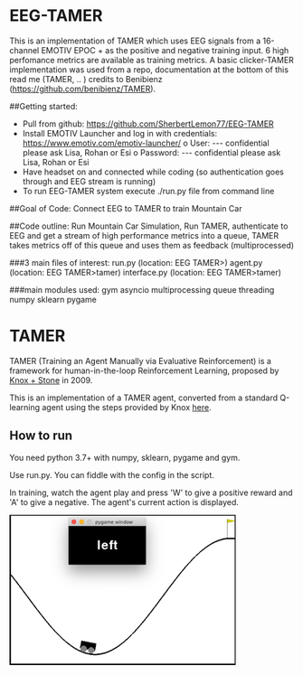 # EEG-TAMER
This is an implementation of TAMER which uses EEG signals from a 16-channel EMOTIV EPOC + as the positive and negative training input. 6 high perfomance metrics are available as training metrics. 
A basic clicker-TAMER implementation was used from a repo, documentation at the bottom of this read me (TAMER, .. ) credits to Benibienz (https://github.com/benibienz/TAMER). 

##Getting started:
-	Pull from github: https://github.com/SherbertLemon77/EEG-TAMER
-	Install EMOTIV Launcher and log in with credentials: https://www.emotiv.com/emotiv-launcher/
o	User:  --- confidential please ask Lisa, Rohan or Esi
o	Password: --- confidential please ask Lisa, Rohan or Esi
-	Have headset on and connected while coding (so authentication goes through and EEG stream is running)
-	To run EEG-TAMER system execute ./run.py file from command line
	 
##Goal of Code: 
Connect EEG to TAMER to train Mountain Car

##Code outline: 
Run Mountain Car Simulation, Run TAMER, authenticate to EEG and get a stream of high performance metrics into a queue, TAMER takes metrics off of this queue and uses them as feedback (multiprocessed)

###3 main files of interest: 
run.py		(location: EEG TAMER>)
agent.py	(location: EEG TAMER>tamer)
interface.py	(location: EEG TAMER>tamer)

###main modules used: 
	gym
	asyncio
	multiprocessing
	queue
	threading
  numpy
  sklearn
  pygame
	
# TAMER
TAMER (Training an Agent Manually via Evaluative Reinforcement) is a framework for human-in-the-loop Reinforcement Learning, proposed by [Knox + Stone](http://www.cs.utexas.edu/~sniekum/classes/RLFD-F16/papers/Knox09.pdf) in 2009. 

This is an implementation of a TAMER agent, converted from a standard Q-learning agent using the steps provided by Knox [here](http://www.cs.utexas.edu/users/bradknox/kcap09/Knox_and_Stone,_K-CAP_2009.html).



## How to run
You need python 3.7+ with numpy, sklearn, pygame and gym.

Use run.py. You can fiddle with the config in the script.

In training, watch the agent play and press 'W' to give a positive reward and 'A' to give a negative. The agent's current action is displayed.

![Screenshot of TAMER](screenshot.png)
